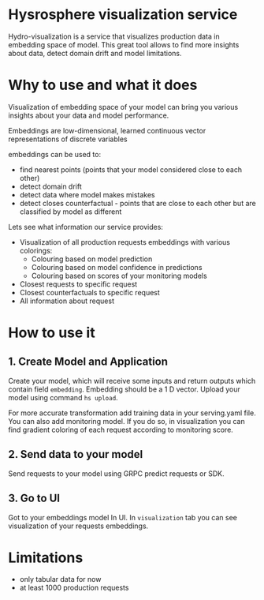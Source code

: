 # Hysrosphere visualization service

Hydro-visualization is a service that visualizes production data in embedding space of model. This great tool allows to find more insights about data, detect domain drift and model limitations. 

# Why to use and what it does

Visualization of embedding space of your model can bring you various insights about your data and model performance. 

Embeddings are low-dimensional, learned continuous vector representations of discrete variables

embeddings can be used to:

- find nearest points (points that your model considered close to each other)
- detect domain drift
- detect data where model makes mistakes
- detect closes counterfactual - points that are close to each other but are classified by model as different

Lets see what information our service provides:

- Visualization of all production requests embeddings with various colorings:
    - Colouring based on model prediction
    - Colouring based on model confidence in predictions
    - Colouring based on scores of your monitoring models
- Closest requests to specific request
- Closest counterfactuals to specific request
- All information about request

# How to use it

## 1. Create Model and Application

Create your model, which will receive some inputs and return outputs which contain field `embedding`. Embedding should be a 1 D vector.  Upload your model using command `hs upload`. 

For more accurate transformation add training data in your serving.yaml file. You can also add monitoring model. If you do so, in visualization you can find gradient coloring of each request according to monitoring score.

## 2. Send data to your model

Send  requests to your model using  GRPC predict requests  or SDK. 

## 3. Go to UI

Got to your embeddings model In UI. In `visualization` tab you can see  visualization of your requests embeddings.

# Limitations

- only tabular data for now
- at least 1000 production requests